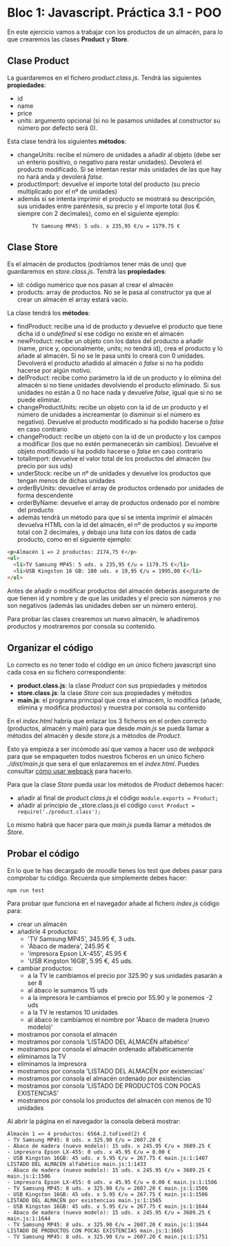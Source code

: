 # Bloc 1: Javascript. Práctica 3.1 - POO
En este ejercicio vamos a trabajar con los productos de un almacén, para lo que crearemos las clases **Product** y **Store**.

## Clase Product
La guardaremos en el fichero _product.class.js_. Tendrá las siguientes **propiedades**:
  - id
  - name
  - price
  - units: argumento opcional (si no le pasamos unidades al constructor su número por defecto será 0).
  
Esta clase tendrá los siguientes **métodos**:
  - changeUnits: recibe el número de unidades a añadir al objeto (debe ser un enterio positivo, o negativo para restar unidades). Devolerá el producto modificado. Si se intentan restar más unidades de las que hay no hará anda y devolerá _false_.
  - productImport: devuelve el importe total del producto (su precio multiplicado por el nº de unidades)
  - además si se intenta imprimir el producto se mostrará su descripción, sus unidades entre paréntesis, su precio y el importe total (los € siempre con 2 decimales), como en el siguiente ejemplo:
```
        TV Samsung MP45: 5 uds. x 235,95 €/u = 1179.75 €
```

## Clase Store
Es el almacén de productos (podríamos tener más de uno) que guardaremos en _store.class.js_. Tendrá las **propiedades**:
  -  id: código numérico que nos pasan al crear el almacén
  -  products: array de productos. No se le pasa al constructor ya que al crear un almacén el array estará vacío.
  
La clase tendrá los **métodos**:
  - findProduct: recibe una id de producto y devuelve el producto que tiene dicha id o _undefined_ si ese código no existe en el almacén
  - newProduct: recibe un objeto con los datos del producto a añadir (name, price y, opcionalmente, units; no tendrá id), crea el producto y lo añade al almacén. Si no se le pasa _units_ lo creará con 0 unidades. Devolverá el producto añadido al almacén o _false_ si no ha podido hacerse por algún motivo.   
  - delProduct: recibe como parámetro la id de un producto y lo elimina del almacén si no tiene unidades devolviendo el producto eliminado. Si sus unidades no están a 0 no hace nada y devuelve _false_, igual que si no se puede eliminar.
  - changeProductUnits: recibe un objeto con la id de un producto y el número de unidades a increamentar (o disminuir si el número es negativo). Devuelve el producto modificado si ha podido hacerse o _false_ en caso contrario
  - changeProduct: recibe un objeto con la id de un producto y los campos a modificar (los que no estén permanecerán sin cambios). Devuelve el objeto modificado si ha podido hacerse o _false_ en caso contrario
  - totalImport: devuelve el valor total de los productos del almacén (su precio por sus uds)
  - underStock: recibe un nº de unidades y devuelve los productos que tengan menos de dichas unidades
  - orderByUnits: devuelve el array de productos ordenado por unidades de forma descendente
  - orderByName: devuelve el array de productos ordenado por el nombre del producto
  - además tendrá un método para que si se intenta imprimir el almacén devuelva HTML con la id del almacén, el nº de productos y su importe total con 2 decimales, y debajo una lista con los datos de cada producto, como en el siguiente ejemplo:
```html
<p>Almacén 1 => 2 productos: 2174,75 €</p>
<ul>
  <li>TV Samsung MP45: 5 uds. x 235,95 €/u = 1179.75 €</li>
  <li>USB Kingston 16 GB: 100 uds. x 19,95 €/u = 1995,00 €</li>
</ul>
```

Antes de añadir o modificar productos del almacén deberás asegurarte de que tienen id y nombre y de que las unidades y el precio son números y no son negativos (además las unidades deben ser un número entero).

Para probar las clases crearemos un nuevo almacén, le añadiremos productos y mostraremos por consola su contenido.

## Organizar el código
Lo correcto es no tener todo el código en un único fichero javascript sino cada cosa en su fichero correspondiente:
- **product.class.js**: la clase _Product_ con sus propiedades y métodos
- **store.class.js**: la clase _Store_ con sus propiedades y métodos
- **main.js**: el programa principal que crea el almacém, lo modifica (añade, elimina y modifica productos) y muestra por consola su contenido

En el _index.html_ habría que enlazar los 3 ficheros en el orden correcto (productos, almacén y main) para que desde _main.js_ se pueda llamar a métodos del almacén y desde _store.js_ a métodos de _Product_.

Esto ya empieza a ser incómodo así que vamos a hacer uso de _webpack_ para que se empaqueten todos nuestros ficheros en un único fichero _./dist/main.js_ que sera el que enlazaremos en el _index.html_. Puedes consultar [cómo usar webpack](../90.test.md) para hacerlo.

Para que la clase _Store_ pueda usar los métodos de _Product_ debemos hacer:
- añadir al final de _product.class.js_ el código `module.exports = Product;`
- añadir al principio de _store.class.js el código `const Product = require('./product.class');`

Lo mismo habrá que hacer para que _main.js_ pueda llamar a métodos de _Store_.

## Probar el código
En lo que te has decargado de _moodle_ tienes los test que debes pasar para comprobar tu código. Recuerda que simplemente debes hacer:
```javascript
npm run test
```

Para probar que funciona en el navegador añade al fichero _index.js_ código para:
- crear un almacén
- añadirle 4 productos:
  - 'TV Samsung MP45', 345.95 €, 3 uds. 
  - 'Ábaco de madera', 245.95 €
  - 'impresora Epson LX-455', 45.95 €
  - 'USB Kingston 16GB', 5.95 €, 45 uds.
- cambiar productos:
  - a la TV le cambiamos el precio por 325.90 y sus unidades pasarán a ser 8
  - al ábaco le sumamos 15 uds
  - a la impresora le cambiamos el precio por 55.90 y le ponemos -2 uds
  - a la TV le restamos 10 unidades
  - al ábaco le cambiamos el nombre por 'Ábaco de madera (nuevo modelo)'
- mostramos por consola el almacén
- mostramos por consola 'LISTADO DEL ALMACÉN alfabético'
- mostramos por consola el almacén ordenado alfabéticamente
- eliminamos la TV
- eliminamos la impresora
- mostramos por consola 'LISTADO DEL ALMACÉN por existencias'
- mostramos por consola el almacén ordenado por existencias
- mostramos por consola 'LISTADO DE PRODUCTOS CON POCAS EXISTENCIAS'
- mostramos por consola los productos del almacén con menos de 10 unidades

Al abrir la página en el navegador la consola deberá mostrar:
```
Almacén 1 => 4 productos: 6564.2.toFixed(2) €
- TV Samsung MP45: 8 uds. x 325.90 €/u = 2607.20 €
- Ábaco de madera (nuevo modelo): 15 uds. x 245.95 €/u = 3689.25 €
- impresora Epson LX-455: 0 uds. x 45.95 €/u = 0.00 €
- USB Kingston 16GB: 45 uds. x 5.95 €/u = 267.75 € main.js:1:1407
LISTADO DEL ALMACÉN alfabético main.js:1:1433
- Ábaco de madera (nuevo modelo): 15 uds. x 245.95 €/u = 3689.25 € main.js:1:1506
- impresora Epson LX-455: 0 uds. x 45.95 €/u = 0.00 € main.js:1:1506
- TV Samsung MP45: 8 uds. x 325.90 €/u = 2607.20 € main.js:1:1506
- USB Kingston 16GB: 45 uds. x 5.95 €/u = 267.75 € main.js:1:1506
LISTADO DEL ALMACÉN por existencias main.js:1:1565
- USB Kingston 16GB: 45 uds. x 5.95 €/u = 267.75 € main.js:1:1644
- Ábaco de madera (nuevo modelo): 15 uds. x 245.95 €/u = 3689.25 € main.js:1:1644
- TV Samsung MP45: 8 uds. x 325.90 €/u = 2607.20 € main.js:1:1644
LISTADO DE PRODUCTOS CON POCAS EXISTENCIAS main.js:1:1665
- TV Samsung MP45: 8 uds. x 325.90 €/u = 2607.20 € main.js:1:1751
```
